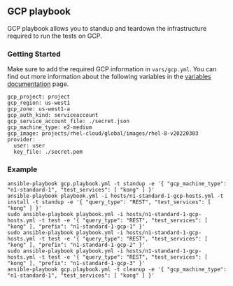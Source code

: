 ## GCP playbook
GCP playbook allows you to standup and teardown the infrastructure required to run the tests on GCP.

### Getting Started
Make sure to add the required GCP information in `vars/gcp.yml`. You can find out more information about the following variables in the [variables documentation](/docs/variables.md#gcp) page.

```
gcp_project: project
gcp_region: us-west1
gcp_zone: us-west1-a
gcp_auth_kind: serviceaccount
gcp_service_account_file: ./secret.json
gcp_machine_type: e2-medium
gcp_image: projects/rhel-cloud/global/images/rhel-8-v20220303
provider:
  user: user
  key_file: ./secret.pem
```

### Example
```
ansible-playbook gcp.playbook.yml -t standup -e '{ "gcp_machine_type": "n1-standard-1", "test_services": [ "kong" ] }'
ansible-playbook playbook.yml -i hosts/n1-standard-1-gcp-hosts.yml -t install -t standup -e '{ "query_type": "REST", "test_services": [ "kong" ] }'
sudo ansible-playbook playbook.yml -i hosts/n1-standard-1-gcp-hosts.yml -t test -e '{ "query_type": "REST", "test_services": [ "kong" ], "prefix": "n1-standard-1-gcp-1" }'
sudo ansible-playbook playbook.yml -i hosts/n1-standard-1-gcp-hosts.yml -t test -e '{ "query_type": "REST", "test_services": [ "kong" ], "prefix": "n1-standard-1-gcp-2" }'
sudo ansible-playbook playbook.yml -i hosts/n1-standard-1-gcp-hosts.yml -t test -e '{ "query_type": "REST", "test_services": [ "kong" ], "prefix": "n1-standard-1-gcp-3" }'
ansible-playbook gcp.playbook.yml -t cleanup -e '{ "gcp_machine_type": "n1-standard-1", "test_services": [ "kong" ] }'
```

